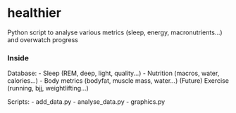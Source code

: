# healthier
Python script to analyse various metrics (sleep, energy, macronutrients...) and overwatch progress

### Inside
Database:
    - Sleep (REM, deep, light, quality...)
    - Nutrition (macros, water, calories...)
    - Body metrics (bodyfat, muscle mass, water...)
    (Future) Exercise (running, bjj, weightlifting...)

Scripts:
    - add_data.py
    - analyse_data.py
    - graphics.py